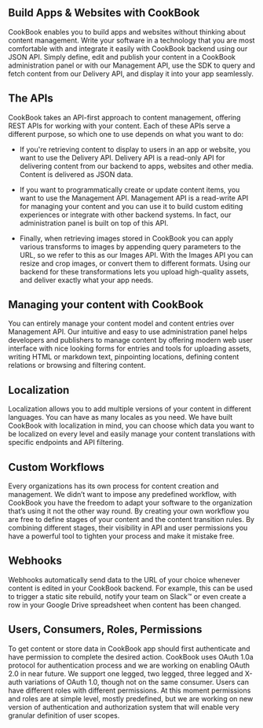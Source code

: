 ## Build Apps & Websites with CookBook
CookBook enables you to build apps and websites without thinking about content management. Write your software in a technology that you are most comfortable with and integrate it easily with CookBook backend using our JSON API. Simply define, edit and publish your content in a CookBook administration panel or with our Management API, use the SDK to query and fetch content from our Delivery API, and display it into your app seamlessly.
## The APIs
CookBook takes an API-first approach to content management, offering REST APIs for working with your content. Each of these APIs serve a different purpose, so which one to use depends on what you want to do:

- If you're retrieving content to display to users in an app or website, you want to use the Delivery API. Delivery API is a read-only API for delivering content from our backend to apps, websites and other media. Content is delivered as JSON data.

- If you want to programmatically create or update content items, you want to use the Management API. Management API is a read-write API for managing your content and you can use it to build custom editing experiences or integrate with other backend systems. In fact, our administration panel is built on top of this API.

- Finally, when retrieving images stored in CookBook you can apply various transforms to images by appending query parameters to the URL, so we refer to this as our Images API. With the Images API you can resize and crop images, or convert them to different formats. Using our backend for these transformations lets you upload high-quality assets, and deliver exactly what your app needs.

## Managing your content with CookBook
You can entirely manage your content model and content entries over Management API. Our intuitive and easy to use administration panel helps developers and publishers to manage content by offering modern web user interface with nice looking forms for entries and tools for uploading assets, writing HTML or markdown text, pinpointing locations, defining content relations or browsing and filtering content.
## Localization
Localization allows you to add multiple versions of your content in different languages. You can have as many locales as you need. We have built CookBook with localization in mind, you can choose which data you want to be localized on every level and easily manage your content translations with specific endpoints and API filtering.
## Custom Workflows
Every organizations has its own process for content creation and management. We didn’t want to impose any predefined workflow, with CookBook you have the freedom to adapt your software to the organization that’s using it not the other way round. By creating your own workflow you are free to define stages of your content and the content transition rules. By combining different stages, their visibility in API and user permissions you have a powerful tool to tighten your process and make it mistake free.
## Webhooks
Webhooks automatically send data to the URL of your choice whenever content is edited in your CookBook backend. For example, this can be used to trigger a static site rebuild, notify your team on Slack™ or even create a row in your Google Drive spreadsheet when content has been changed.
## Users, Consumers, Roles, Permissions
To get content or store data in CookBook app should first authenticate and have permission to complete the desired action. CookBook uses OAuth 1.0a protocol for authentication process and we are working on enabling OAuth 2.0 in near future. We support one legged, two legged, three legged and X-auth variations of OAuth 1.0, though not on the same consumer. Users can have different roles with different permissions. At this moment permissions and roles are at simple level, mostly predefined, but we are working on new version of authentication and authorization system that will enable very granular definition of user scopes.

